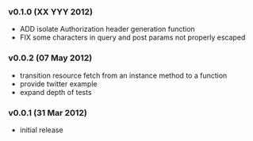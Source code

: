 
### v0.1.0 (XX YYY 2012)
* ADD isolate Authorization header generation function
* FIX some characters in query and post params not properly escaped

### v0.0.2 (07 May 2012)
* transition resource fetch from an instance method to a function
* provide twitter example
* expand depth of tests

### v0.0.1 (31 Mar 2012)
* initial release

